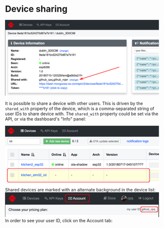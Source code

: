 # Device sharing

<img src="./dash9.png" class="w-50 float-right">

It is possible to share a device with other users. This is driven by the
`shared_with` property of the device, which is a comma-separated
string of user IDs to share device with. The `shared_with` property could be
set via the API, or via the dashboard's "Info" panel:

<div class="clearfix"></div>
<img src="./dash10.png" class="w-50 float-right">
Shared devices are marked with an alternate background in the device list:

<div class="clearfix"></div>
<img src="./dash11.png" class="w-50 float-right">
In order to see your user ID, click on the Account tab:
